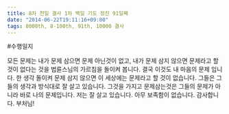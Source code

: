 ```yaml
---
title: 8차 천일 결사 1차 백일 기도 정진 91일째
date: "2014-06-22T19:11:16+09:00"
tags: 8000th, 8-100th, 91th, 10000 결사
---
```


#수행일지

모든 문제는 내가 문제 삼으면 문제 아닌것이 없고, 내가 문제 삼지 않으면 문제라고 할 것이 없다는 것을 법륜스님의 가르침을 돌이켜 봅니다. 결국 이것도 내 마음의 문제 입니다. 한 생각 돌이켜 문제 삼지 않으면 이 세상에는 문제라고 할 것이 없습니다. 그들은 그들의 생각과 방식대로 잘 살고 있습니다. 그것을 가지고 문제삼는것은 그들의 문제가 아니라 바로 나의 문제입니다. 저는 잘 살고 있습니다. 아무 보족함이 없습니다. 감사합니다. 부처님!
